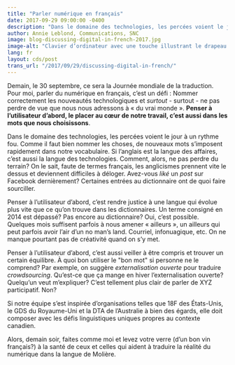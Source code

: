 ```yaml
---
title: "Parler numérique en français"
date: 2017-09-29 09:00:00 -0400
description: "Dans le domaine des technologies, les percées voient le jour à un rythme fou. Comme il faut bien nommer les choses, de nouveaux mots s’imposent rapidement dans notre vocabulaire. Si l’anglais est la langue des affaires, c’est aussi la langue des technologies. Comment, alors, ne pas perdre du terrain? On le sait, faute de termes français, les anglicismes prennent vite le dessus et deviennent difficiles à déloger. Avez-vous liké un post sur Facebook dernièrement? Certaines entrées au dictionnaire ont de quoi faire sourciller."
author: Annie Leblond, Communications, SNC
image: blog-discussing-digital-in-french-2017.jpg
image-alt: "Clavier d’ordinateur avec une touche illustrant le drapeau de la France."
lang: fr
layout: cds/post
trans_url: "/2017/09/29/discussing-digital-in-french/"
---
```

Demain, le 30 septembre, ce sera la Journée mondiale de la traduction. Pour moi, parler du numérique en français, c’est un défi&nbsp;: Nommer correctement les nouveautés technologiques et *surtout* - surtout - ne pas perdre de vue que nous nous adressons à «&nbsp;du vrai monde&nbsp;». **Penser à l’utilisateur d’abord, le placer au cœur de notre travail, c’est aussi dans les mots que nous choisissons**.

Dans le domaine des technologies, les percées voient le jour à un rythme fou. Comme il faut bien nommer les choses, de nouveaux mots s’imposent rapidement dans notre vocabulaire. Si l’anglais est la langue des affaires, c’est aussi la langue des technologies. Comment, alors, ne pas perdre du terrain? On le sait, faute de termes français, les anglicismes prennent vite le dessus et deviennent difficiles à déloger. Avez-vous *liké* un *post* sur Facebook dernièrement? Certaines entrées au dictionnaire ont de quoi faire sourciller.

Penser à l’utilisateur d’abord, c’est rendre justice à une langue qui évolue plus vite que ce qu’on trouve dans les dictionnaires. Un terme consigné en 2014 est dépassé? Pas encore au dictionnaire? Oui, c’est possible. Quelques mois suffisent parfois à nous amener «&nbsp;ailleurs&nbsp;», un ailleurs qui peut parfois avoir l’air d’un no man’s land. Courriel, infonuagique, etc. On ne manque pourtant pas de créativité quand on s’y met.

Penser à l’utilisateur d’abord, c’est aussi veiller à être compris et trouver un certain équilibre. À quoi bon utiliser le "bon mot" si personne ne le comprend? Par exemple, on suggère *externalisation ouverte* pour traduire *crowdsourcing*. Qu’est-ce que ça mange en hiver l’externalisation ouverte? Quelqu’un veut m’expliquer? C’est tellement plus clair de parler de  XYZ participatif. Non?

Si notre équipe s’est inspirée d’organisations telles que 18F des États-Unis, le GDS du Royaume-Uni et la DTA de l’Australie à bien des égards, elle doit composer avec les défis linguistiques uniques propres au contexte canadien.

Alors, demain soir, faites comme moi et levez votre verre (d’un bon vin français?) à la santé de ceux et celles qui aident à traduire la réalité du numérique dans la langue de Molière.
